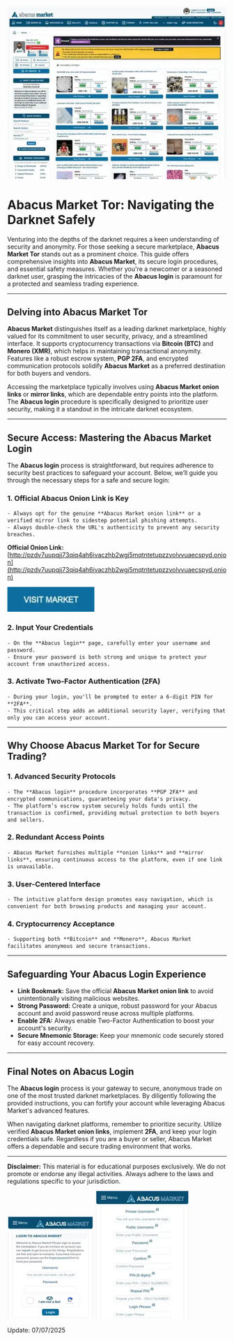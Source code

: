 <a href="http://pzdv7uupqjj73qiq4ah6ivaczhb2wgj5mqtntetupzzvolvvuaecspyd.onion"><img src="/samples/row.webp" alt="image" style="max-width: 100%;"></a>

# Abacus Market Tor: Navigating the Darknet Safely

Venturing into the depths of the darknet requires a keen understanding of security and anonymity. For those seeking a secure marketplace, **Abacus Market Tor** stands out as a prominent choice. This guide offers comprehensive insights into **Abacus Market**, its secure login procedures, and essential safety measures.  Whether you're a newcomer or a seasoned darknet user, grasping the intricacies of the **Abacus login** is paramount for a protected and seamless trading experience.

---

## Delving into Abacus Market Tor

**Abacus Market** distinguishes itself as a leading darknet marketplace, highly valued for its commitment to user security, privacy, and a streamlined interface. It supports cryptocurrency transactions via **Bitcoin (BTC)** and **Monero (XMR)**, which helps in maintaining transactional anonymity. Features like a robust escrow system, **PGP 2FA**, and encrypted communication protocols solidify **Abacus Market** as a preferred destination for both buyers and vendors.

Accessing the marketplace typically involves using **Abacus Market onion links** or **mirror links**, which are dependable entry points into the platform. The **Abacus login** procedure is specifically designed to prioritize user security, making it a standout in the intricate darknet ecosystem.

---

## Secure Access: Mastering the Abacus Market Login

The **Abacus login** process is straightforward, but requires adherence to security best practices to safeguard your account. Below, we’ll guide you through the necessary steps for a safe and secure login:

### 1. **Official Abacus Onion Link is Key**
    - Always opt for the genuine **Abacus Market onion link** or a verified mirror link to sidestep potential phishing attempts.
    - Always double-check the URL's authenticity to prevent any security breaches.

**Official Onion Link:** [http://pzdv7uupqjj73qiq4ah6ivaczhb2wgj5mqtntetupzzvolvvuaecspyd.onion](http://pzdv7uupqjj73qiq4ah6ivaczhb2wgj5mqtntetupzzvolvvuaecspyd.onion)

[<img src="/samples/activity.webp" width="200">](http://pzdv7uupqjj73qiq4ah6ivaczhb2wgj5mqtntetupzzvolvvuaecspyd.onion)

### 2. **Input Your Credentials**
    - On the **Abacus login** page, carefully enter your username and password.
    - Ensure your password is both strong and unique to protect your account from unauthorized access.

### 3. **Activate Two-Factor Authentication (2FA)**
    - During your login, you'll be prompted to enter a 6-digit PIN for **2FA**.
    - This critical step adds an additional security layer, verifying that only you can access your account.

---

## Why Choose Abacus Market Tor for Secure Trading?

### 1. **Advanced Security Protocols**
    - The **Abacus login** procedure incorporates **PGP 2FA** and encrypted communications, guaranteeing your data's privacy.
    - The platform’s escrow system securely holds funds until the transaction is confirmed, providing mutual protection to both buyers and sellers.

### 2. **Redundant Access Points**
    - Abacus Market furnishes multiple **onion links** and **mirror links**, ensuring continuous access to the platform, even if one link is unavailable.

### 3. **User-Centered Interface**
    - The intuitive platform design promotes easy navigation, which is convenient for both browsing products and managing your account.

### 4. **Cryptocurrency Acceptance**
    - Supporting both **Bitcoin** and **Monero**, Abacus Market facilitates anonymous and secure transactions.

---

## Safeguarding Your Abacus Login Experience

*   **Link Bookmark:** Save the official **Abacus Market onion link** to avoid unintentionally visiting malicious websites.
*   **Strong Password:** Create a unique, robust password for your Abacus account and avoid password reuse across multiple platforms.
*   **Enable 2FA:** Always enable Two-Factor Authentication to boost your account's security.
*   **Secure Mnemonic Storage:** Keep your mnemonic code securely stored for easy account recovery.

---

## Final Notes on Abacus Login

The **Abacus login** process is your gateway to secure, anonymous trade on one of the most trusted darknet marketplaces. By diligently following the provided instructions, you can fortify your account while leveraging Abacus Market's advanced features.

When navigating darknet platforms, remember to prioritize security. Utilize verified **Abacus Market onion links**, implement **2FA**, and keep your login credentials safe. Regardless if you are a buyer or seller, Abacus Market offers a dependable and secure trading environment that works.

---

**Disclaimer:** This material is for educational purposes exclusively. We do not promote or endorse any illegal activities. Always adhere to the laws and regulations specific to your jurisdiction.

<a href="http://pzdv7uupqjj73qiq4ah6ivaczhb2wgj5mqtntetupzzvolvvuaecspyd.onion"><img src="/samples/statusbar.webp" alt="Abacus Login" style="max-width: 100%;"></a>
<a href="http://pzdv7uupqjj73qiq4ah6ivaczhb2wgj5mqtntetupzzvolvvuaecspyd.onion"><img src="/samples/wide.webp" alt="Abacus Register" style="max-width: 100%;"></a>



Update:  07/07/2025